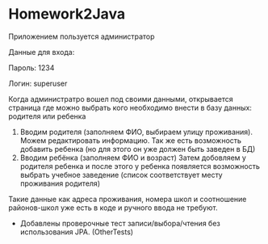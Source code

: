 # Homework2Java
Приложением пользуется администратор

Данные для входа: 

Пароль: 1234

Логин: superuser

Когда администратро вошел под своими данными, открывается страница где можно выбрать кого необходимо внести в базу данных: родителя или ребенка


1. Вводим родителя (заполняем ФИО, выбираем улицу проживания). Можем редактировать информацию. 
	Так же есть возможность добавить ребенка (но для этого он уже должен быть заведен в БД)
2. Вводим ребёнка (заполняем ФИО и возраст) Затем добовляем у родителя ребенка 
	и после этого у ребенка появляется возможность выбрать учебное заведение (список соответствует  месту проживания родителя)


Такие данные как адреса проживания, номера школ и соотношение районов-школ уже есть в коде и ручного ввода не требуют.

+ Добавлены проверочные тест записи/выбора/чтения без использования JPA. (OtherTests) 
